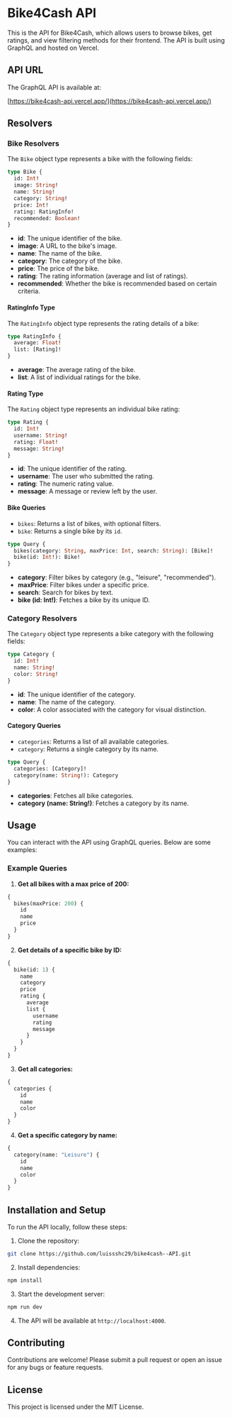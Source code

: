 # Bike4Cash API

This is the API for Bike4Cash, which allows users to browse bikes, get ratings, and view filtering methods for their frontend. The API is built using GraphQL and hosted on Vercel.

## API URL

The GraphQL API is available at:

[https://bike4cash-api.vercel.app/](https://bike4cash-api.vercel.app/)

## Resolvers

### Bike Resolvers

The `Bike` object type represents a bike with the following fields:

```graphql
type Bike {
  id: Int!
  image: String!
  name: String!
  category: String!
  price: Int!
  rating: RatingInfo!
  recommended: Boolean!
}
```

- **id**: The unique identifier of the bike.
- **image**: A URL to the bike's image.
- **name**: The name of the bike.
- **category**: The category of the bike.
- **price**: The price of the bike.
- **rating**: The rating information (average and list of ratings).
- **recommended**: Whether the bike is recommended based on certain criteria.

#### RatingInfo Type

The `RatingInfo` object type represents the rating details of a bike:

```graphql
type RatingInfo {
  average: Float!
  list: [Rating]!
}
```

- **average**: The average rating of the bike.
- **list**: A list of individual ratings for the bike.

#### Rating Type

The `Rating` object type represents an individual bike rating:

```graphql
type Rating {
  id: Int!
  username: String!
  rating: Float!
  message: String!
}
```

- **id**: The unique identifier of the rating.
- **username**: The user who submitted the rating.
- **rating**: The numeric rating value.
- **message**: A message or review left by the user.

#### Bike Queries

- `bikes`: Returns a list of bikes, with optional filters.
- `bike`: Returns a single bike by its `id`.

```graphql
type Query {
  bikes(category: String, maxPrice: Int, search: String): [Bike]!
  bike(id: Int!): Bike!
}
```

- **category**: Filter bikes by category (e.g., "leisure", "recommended").
- **maxPrice**: Filter bikes under a specific price.
- **search**: Search for bikes by text.
- **bike (id: Int!)**: Fetches a bike by its unique ID.

### Category Resolvers

The `Category` object type represents a bike category with the following fields:

```graphql
type Category {
  id: Int!
  name: String!
  color: String!
}
```

- **id**: The unique identifier of the category.
- **name**: The name of the category.
- **color**: A color associated with the category for visual distinction.

#### Category Queries

- `categories`: Returns a list of all available categories.
- `category`: Returns a single category by its name.

```graphql
type Query {
  categories: [Category]!
  category(name: String!): Category
}
```

- **categories**: Fetches all bike categories.
- **category (name: String!)**: Fetches a category by its name.

## Usage

You can interact with the API using GraphQL queries. Below are some examples:

### Example Queries

1. **Get all bikes with a max price of 200:**

```graphql
{
  bikes(maxPrice: 200) {
    id
    name
    price
  }
}
```

2. **Get details of a specific bike by ID:**

```graphql
{
  bike(id: 1) {
    name
    category
    price
    rating {
      average
      list {
        username
        rating
        message
      }
    }
  }
}
```

3. **Get all categories:**

```graphql
{
  categories {
    id
    name
    color
  }
}
```

4. **Get a specific category by name:**

```graphql
{
  category(name: "Leisure") {
    id
    name
    color
  }
}
```

## Installation and Setup

To run the API locally, follow these steps:

1. Clone the repository:

```bash
git clone https://github.com/luissshc29/bike4cash--API.git
```

2. Install dependencies:

```bash
npm install
```

3. Start the development server:

```bash
npm run dev
```

4. The API will be available at `http://localhost:4000`.

## Contributing

Contributions are welcome! Please submit a pull request or open an issue for any bugs or feature requests.

## License

This project is licensed under the MIT License.
